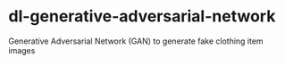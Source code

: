 # dl-generative-adversarial-network
Generative Adversarial Network (GAN) to generate fake clothing item images
